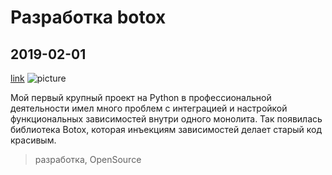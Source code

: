 # Разработка botox

## 2019-02-01

[link](https://github.com/lebedec/botox-di)
![picture](https://opengraph.githubassets.com/b8cf1ce6dfbd19816f4d50785ca197a8f60b3237f6018f5ff87f1a1298accee3/lebedec/botox-di)

Мой первый крупный проект на Python в профессиональной деятельности имел много проблем с интеграцией и настройкой
функциональных зависимостей внутри одного монолита. Так появилась библиотека Botox, которая инъекциям зависимостей
делает старый код красивым.

> разработка, OpenSource
